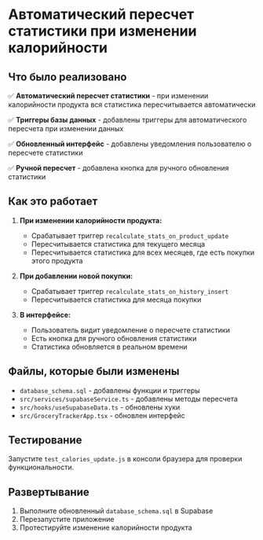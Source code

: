 # Автоматический пересчет статистики при изменении калорийности

## Что было реализовано

✅ **Автоматический пересчет статистики** - при изменении калорийности продукта вся статистика пересчитывается автоматически

✅ **Триггеры базы данных** - добавлены триггеры для автоматического пересчета при изменении данных

✅ **Обновленный интерфейс** - добавлены уведомления пользователю о пересчете статистики

✅ **Ручной пересчет** - добавлена кнопка для ручного обновления статистики

## Как это работает

1. **При изменении калорийности продукта:**
   - Срабатывает триггер `recalculate_stats_on_product_update`
   - Пересчитывается статистика для текущего месяца
   - Пересчитывается статистика для всех месяцев, где есть покупки этого продукта

2. **При добавлении новой покупки:**
   - Срабатывает триггер `recalculate_stats_on_history_insert`
   - Пересчитывается статистика для месяца покупки

3. **В интерфейсе:**
   - Пользователь видит уведомление о пересчете статистики
   - Есть кнопка для ручного обновления статистики
   - Статистика обновляется в реальном времени

## Файлы, которые были изменены

- `database_schema.sql` - добавлены функции и триггеры
- `src/services/supabaseService.ts` - добавлены методы пересчета
- `src/hooks/useSupabaseData.ts` - обновлены хуки
- `src/GroceryTrackerApp.tsx` - обновлен интерфейс

## Тестирование

Запустите `test_calories_update.js` в консоли браузера для проверки функциональности.

## Развертывание

1. Выполните обновленный `database_schema.sql` в Supabase
2. Перезапустите приложение
3. Протестируйте изменение калорийности продукта
